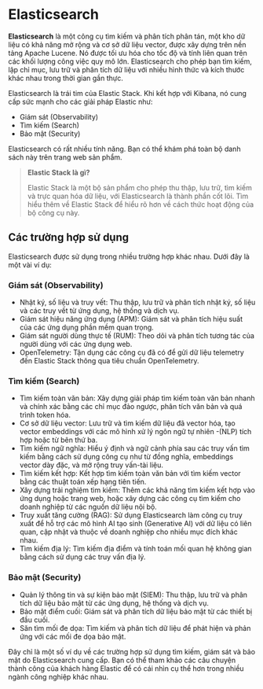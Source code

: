 # Elasticsearch

**Elasticsearch** là một công cụ tìm kiếm và phân tích phân tán, một kho dữ liệu có khả năng mở rộng và cơ sở dữ liệu vector, được xây dựng trên nền tảng Apache Lucene. Nó được tối ưu hóa cho tốc độ và tính liên quan trên các khối lượng công việc quy mô lớn. Elasticsearch cho phép bạn tìm kiếm, lập chỉ mục, lưu trữ và phân tích dữ liệu với nhiều hình thức và kích thước khác nhau trong thời gian gần thực.

Elasticsearch là trái tim của Elastic Stack. Khi kết hợp với Kibana, nó cung cấp sức mạnh cho các giải pháp Elastic như:

- Giám sát (Observability)
- Tìm kiếm (Search)
- Bảo mật (Security)

Elasticsearch có rất nhiều tính năng. Bạn có thể khám phá toàn bộ danh sách này trên trang web sản phẩm.

> **Elastic Stack là gì?**
>
> Elastic Stack là một bộ sản phẩm cho phép thu thập, lưu trữ, tìm kiếm và trực quan hóa dữ liệu, với Elasticsearch là thành phần cốt lõi. Tìm hiểu thêm về Elastic Stack để hiểu rõ hơn về cách thức hoạt động của bộ công cụ này.

## Các trường hợp sử dụng
Elasticsearch được sử dụng trong nhiều trường hợp khác nhau. Dưới đây là một vài ví dụ:

### Giám sát (Observability)
- Nhật ký, số liệu và truy vết: Thu thập, lưu trữ và phân tích nhật ký, số liệu và các truy vết từ ứng dụng, hệ thống và dịch vụ.
- Giám sát hiệu năng ứng dụng (APM): Giám sát và phân tích hiệu suất của các ứng dụng phần mềm quan trọng.
- Giám sát người dùng thực tế (RUM): Theo dõi và phân tích tương tác của người dùng với các ứng dụng web.
- OpenTelemetry: Tận dụng các công cụ đã có để gửi dữ liệu telemetry đến Elastic Stack thông qua tiêu chuẩn OpenTelemetry.

### Tìm kiếm (Search)
- Tìm kiếm toàn văn bản: Xây dựng giải pháp tìm kiếm toàn văn bản nhanh và chính xác bằng các chỉ mục đảo ngược, phân tích văn bản và quá trình token hóa.
- Cơ sở dữ liệu vector: Lưu trữ và tìm kiếm dữ liệu đã vector hóa, tạo vector embeddings với các mô hình xử lý ngôn ngữ tự nhiên -(NLP) tích hợp hoặc từ bên thứ ba.
- Tìm kiếm ngữ nghĩa: Hiểu ý định và ngữ cảnh phía sau các truy vấn tìm kiếm bằng cách sử dụng công cụ như từ đồng nghĩa, embeddings vector dày đặc, và mở rộng truy vấn-tài liệu.
- Tìm kiếm kết hợp: Kết hợp tìm kiếm toàn văn bản với tìm kiếm vector bằng các thuật toán xếp hạng tiên tiến.
- Xây dựng trải nghiệm tìm kiếm: Thêm các khả năng tìm kiếm kết hợp vào ứng dụng hoặc trang web, hoặc xây dựng các công cụ tìm kiếm cho doanh nghiệp từ các nguồn dữ liệu nội bộ.
- Truy xuất tăng cường (RAG): Sử dụng Elasticsearch làm công cụ truy xuất để hỗ trợ các mô hình AI tạo sinh (Generative AI) với dữ liệu có liên quan, cập nhật và thuộc về doanh nghiệp cho nhiều mục đích khác nhau.
- Tìm kiếm địa lý: Tìm kiếm địa điểm và tính toán mối quan hệ không gian bằng cách sử dụng các truy vấn địa lý.

### Bảo mật (Security)
- Quản lý thông tin và sự kiện bảo mật (SIEM): Thu thập, lưu trữ và phân tích dữ liệu bảo mật từ các ứng dụng, hệ thống và dịch vụ.
- Bảo mật điểm cuối: Giám sát và phân tích dữ liệu bảo mật từ các thiết bị đầu cuối.
- Săn tìm mối đe dọa: Tìm kiếm và phân tích dữ liệu để phát hiện và phản ứng với các mối đe dọa bảo mật.

Đây chỉ là một số ví dụ về các trường hợp sử dụng tìm kiếm, giám sát và bảo mật do Elasticsearch cung cấp. Bạn có thể tham khảo các câu chuyện thành công của khách hàng Elastic để có cái nhìn cụ thể hơn trong nhiều ngành công nghiệp khác nhau.
